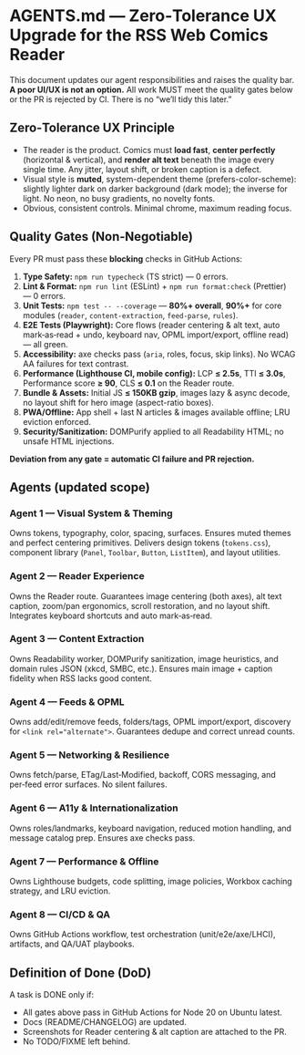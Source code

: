 # AGENTS.md — Zero‑Tolerance UX Upgrade for the RSS Web Comics Reader

This document updates our agent responsibilities and raises the quality bar. **A poor UI/UX is not an option.** All work MUST meet the quality gates below or the PR is rejected by CI. There is no “we’ll tidy this later.”

## Zero‑Tolerance UX Principle

- The reader is the product. Comics must **load fast**, **center perfectly** (horizontal & vertical), and **render alt text** beneath the image every single time. Any jitter, layout shift, or broken caption is a defect.
- Visual style is **muted**, system-dependent theme (prefers-color-scheme): slightly lighter dark on darker background (dark mode); the inverse for light. No neon, no busy gradients, no novelty fonts.
- Obvious, consistent controls. Minimal chrome, maximum reading focus.

## Quality Gates (Non‑Negotiable)

Every PR must pass these **blocking** checks in GitHub Actions:

1. **Type Safety:** `npm run typecheck` (TS strict) — 0 errors.
2. **Lint & Format:** `npm run lint` (ESLint) + `npm run format:check` (Prettier) — 0 errors.
3. **Unit Tests:** `npm test -- --coverage` — **80%+ overall**, **90%+** for core modules (`reader`, `content-extraction`, `feed-parse`, `rules`).
4. **E2E Tests (Playwright):** Core flows (reader centering & alt text, auto mark‑as‑read + undo, keyboard nav, OPML import/export, offline read) — all green.
5. **Accessibility:** axe checks pass (`aria`, roles, focus, skip links). No WCAG AA failures for text contrast.
6. **Performance (Lighthouse CI, mobile config):** LCP **≤ 2.5s**, TTI **≤ 3.0s**, Performance score **≥ 90**, CLS **≤ 0.1** on the Reader route.
7. **Bundle & Assets:** Initial JS **≤ 150KB gzip**, images lazy & async decode, no layout shift for hero image (aspect-ratio boxes).
8. **PWA/Offline:** App shell + last N articles & images available offline; LRU eviction enforced.
9. **Security/Sanitization:** DOMPurify applied to all Readability HTML; no unsafe HTML injections.

**Deviation from any gate = automatic CI failure and PR rejection.**

## Agents (updated scope)

### Agent 1 — Visual System & Theming

Owns tokens, typography, color, spacing, surfaces. Ensures muted themes and perfect centering primitives. Delivers design tokens (`tokens.css`), component library (`Panel`, `Toolbar`, `Button`, `ListItem`), and layout utilities.

### Agent 2 — Reader Experience

Owns the Reader route. Guarantees image centering (both axes), alt text caption, zoom/pan ergonomics, scroll restoration, and no layout shift. Integrates keyboard shortcuts and auto mark‑as‑read.

### Agent 3 — Content Extraction

Owns Readability worker, DOMPurify sanitization, image heuristics, and domain rules JSON (xkcd, SMBC, etc.). Ensures main image + caption fidelity when RSS lacks good content.

### Agent 4 — Feeds & OPML

Owns add/edit/remove feeds, folders/tags, OPML import/export, discovery for `<link rel="alternate">`. Guarantees dedupe and correct unread counts.

### Agent 5 — Networking & Resilience

Owns fetch/parse, ETag/Last‑Modified, backoff, CORS messaging, and per‑feed error surfaces. No silent failures.

### Agent 6 — A11y & Internationalization

Owns roles/landmarks, keyboard navigation, reduced motion handling, and message catalog prep. Ensures axe checks pass.

### Agent 7 — Performance & Offline

Owns Lighthouse budgets, code splitting, image policies, Workbox caching strategy, and LRU eviction.

### Agent 8 — CI/CD & QA

Owns GitHub Actions workflow, test orchestration (unit/e2e/axe/LHCI), artifacts, and QA/UAT playbooks.

## Definition of Done (DoD)

A task is DONE only if:

- All gates above pass in GitHub Actions for Node 20 on Ubuntu latest.
- Docs (README/CHANGELOG) are updated.
- Screenshots for Reader centering & alt caption are attached to the PR.
- No TODO/FIXME left behind.
